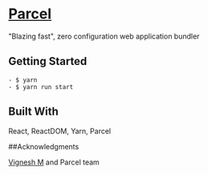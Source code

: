 # [Parcel](https://parceljs.org/)

"Blazing fast", zero configuration web application bundler

## Getting Started

    - $ yarn
    - $ yarn run start

## Built With 

React, ReactDOM, Yarn, Parcel

##Acknowledgments

[Vignesh M](https://twitter.com/vigzmv) and Parcel team